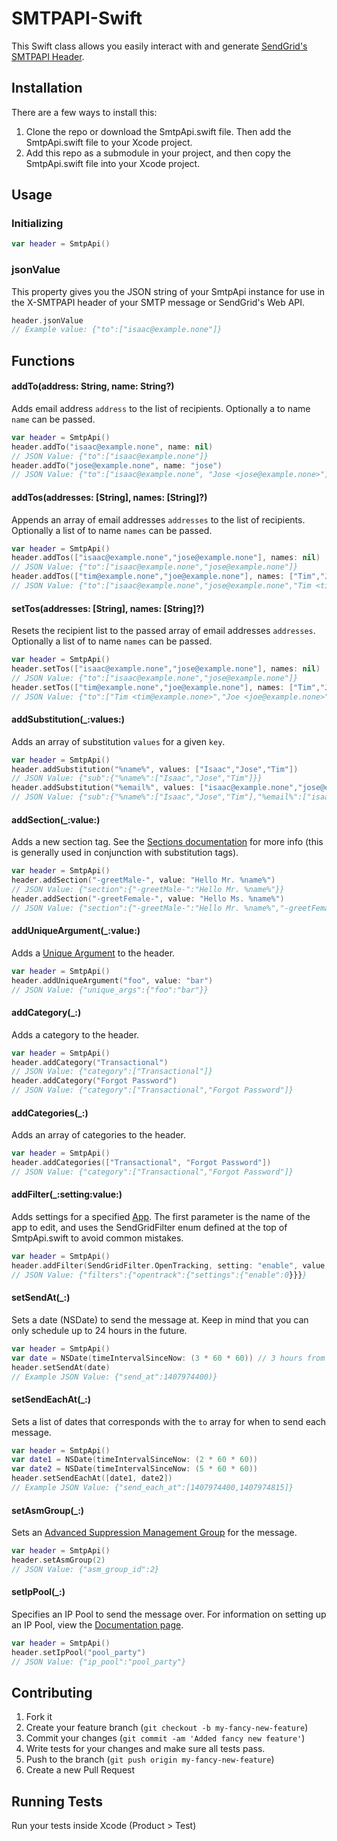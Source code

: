 # SMTPAPI-Swift

This Swift class allows you easily interact with and generate [SendGrid's SMTPAPI Header](https://sendgrid.com/docs/API_Reference/SMTP_API/index.html).

## Installation

There are a few ways to install this:

1. Clone the repo or download the SmtpApi.swift file. Then add the SmtpApi.swift file to your Xcode project.
2. Add this repo as a submodule in your project, and then copy the SmtpApi.swift file into your Xcode project.

## Usage

### Initializing

```swift
var header = SmtpApi()
```

### jsonValue

This property gives you the JSON string of your SmtpApi instance for use in the X-SMTPAPI header of your SMTP message or SendGrid's Web API.

```swift
header.jsonValue
// Example value: {"to":["isaac@example.none"]}
```

## Functions

#### addTo(address: String, name: String?)

Adds email address `address` to the list of recipients. Optionally a to name `name` can be passed.

```swift
var header = SmtpApi()
header.addTo("isaac@example.none", name: nil)
// JSON Value: {"to":["isaac@example.none"]}
header.addTo("jose@example.none", name: "jose")
// JSON Value: {"to":["isaac@example.none", "Jose <jose@example.none>"]}
```

#### addTos(addresses: [String], names: [String]?)

Appends an array of email addresses `addresses` to the list of recipients. Optionally a list of to name `names` can be passed.

```swift
var header = SmtpApi()
header.addTos(["isaac@example.none","jose@example.none"], names: nil)
// JSON Value: {"to":["isaac@example.none","jose@example.none"]}
header.addTos(["tim@example.none","joe@example.none"], names: ["Tim","Joe"])
// JSON Value: {"to":["isaac@example.none","jose@example.none","Tim <tim@example.none>","Joe <joe@example.none>"]}
```

#### setTos(addresses: [String], names: [String]?)

Resets the recipient list to the passed array of email addresses `addresses`. Optionally a list of to name `names` can be passed.

```swift
var header = SmtpApi()
header.setTos(["isaac@example.none","jose@example.none"], names: nil)
// JSON Value: {"to":["isaac@example.none","jose@example.none"]}
header.setTos(["tim@example.none","joe@example.none"], names: ["Tim","Joe"])
// JSON Value: {"to":["Tim <tim@example.none>","Joe <joe@example.none>"]}
```

#### addSubstitution(_:values:)

Adds an array of substitution `values` for a given `key`.

```swift
var header = SmtpApi()
header.addSubstitution("%name%", values: ["Isaac","Jose","Tim"])
// JSON Value: {"sub":{"%name%":["Isaac","Jose","Tim"]}}
header.addSubstitution("%email%", values: ["isaac@example.none","jose@example.none","tim@example.none"])
// JSON Value: {"sub":{"%name%":["Isaac","Jose","Tim"],"%email%":["isaac@example.none","jose@example.none","tim@example.none"]}}
```

#### addSection(_:value:)

Adds a new section tag. See the [Sections documentation](https://sendgrid.com/docs/API_Reference/SMTP_API/section_tags.html) for more info (this is generally used in conjunction with substitution tags).

```swift
var header = SmtpApi()
header.addSection("-greetMale-", value: "Hello Mr. %name%")
// JSON Value: {"section":{"-greetMale-":"Hello Mr. %name%"}}
header.addSection("-greetFemale-", value: "Hello Ms. %name%")
// JSON Value: {"section":{"-greetMale-":"Hello Mr. %name%","-greetFemale-":"Hello Ms. %name%"}}
```

#### addUniqueArgument(_:value:)

Adds a [Unique Argument](https://sendgrid.com/docs/API_Reference/SMTP_API/unique_arguments.html) to the header.

```swift
var header = SmtpApi()
header.addUniqueArgument("foo", value: "bar")
// JSON Value: {"unique_args":{"foo":"bar"}}
```

#### addCategory(_:)

Adds a category to the header.

```swift
var header = SmtpApi()
header.addCategory("Transactional")
// JSON Value: {"category":["Transactional"]}
header.addCategory("Forgot Password")
// JSON Value: {"category":["Transactional","Forgot Password"]}
```

#### addCategories(_:)

Adds an array of categories to the header.

```swift
var header = SmtpApi()
header.addCategories(["Transactional", "Forgot Password"])
// JSON Value: {"category":["Transactional","Forgot Password"]}
```

#### addFilter(_:setting:value:)

Adds settings for a specified [App](https://sendgrid.com/docs/API_Reference/SMTP_API/apps.html). The first parameter is the name of the app to edit, and uses the SendGridFilter enum defined at the top of SmtpApi.swift to avoid common mistakes.

```swift
var header = SmtpApi()
header.addFilter(SendGridFilter.OpenTracking, setting: "enable", value: 0)
// JSON Value: {"filters":{"opentrack":{"settings":{"enable":0}}}}
```

#### setSendAt(_:)

Sets a date (NSDate) to send the message at. Keep in mind that you can only schedule up to 24 hours in the future.

```swift
var header = SmtpApi()
var date = NSDate(timeIntervalSinceNow: (3 * 60 * 60)) // 3 hours from now
header.setSendAt(date)
// Example JSON Value: {"send_at":1407974400)}
```

#### setSendEachAt(_:)

Sets a list of dates that corresponds with the `to` array for when to send each message.

```swift
var header = SmtpApi()
var date1 = NSDate(timeIntervalSinceNow: (2 * 60 * 60))
var date2 = NSDate(timeIntervalSinceNow: (5 * 60 * 60))
header.setSendEachAt([date1, date2])
// Example JSON Value: {"send_each_at":[1407974400,1407974815]}
```

#### setAsmGroup(_:)

Sets an [Advanced Suppression Management Group](https://sendgrid.com/docs/User_Guide/advanced_suppression_manager.html) for the message.

```swift
var header = SmtpApi()
header.setAsmGroup(2)
// JSON Value: {"asm_group_id":2}
```

#### setIpPool(_:)

Specifies an IP Pool to send the message over. For information on setting up an IP Pool, view the [Documentation page](https://sendgrid.com/docs/API_Reference/Web_API_v3/IP_Management/ip_pools.html).

```swift
var header = SmtpApi()
header.setIpPool("pool_party")
// JSON Value: {"ip_pool":"pool_party"}
```

## Contributing

1. Fork it
2. Create your feature branch (`git checkout -b my-fancy-new-feature`)
3. Commit your changes (`git commit -am 'Added fancy new feature'`)
4. Write tests for your changes and make sure all tests pass.
5. Push to the branch (`git push origin my-fancy-new-feature`)
6. Create a new Pull Request

## Running Tests

Run your tests inside Xcode (Product > Test)